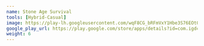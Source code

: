 ```yaml
---
name: Stone Age Survival
tools: [Hybrid-Casual]
image: https://play-lh.googleusercontent.com/wqF8CG_bRFmVxY1Hbe3S76EOt0qfeIMkpsfMGRfEtm3oI0qo09U_pY0AB0so27TIX6M=w240-h480-rw
google_play_url: https://play.google.com/store/apps/details?id=com.igdclub.stoneagesurvival
weight: 6
---
```

